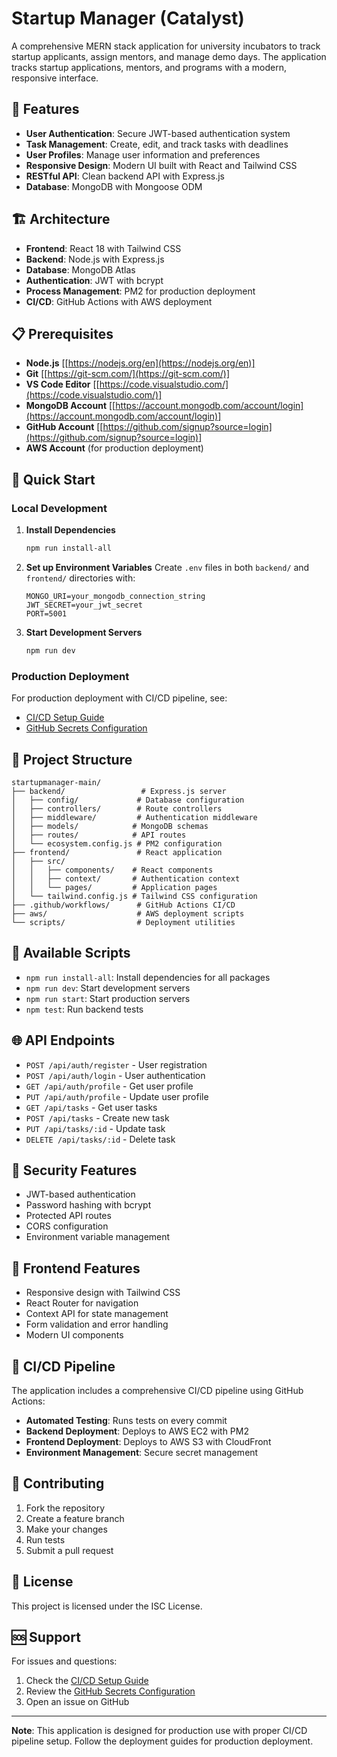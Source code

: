 # Startup Manager (Catalyst)

A comprehensive MERN stack application for university incubators to track startup applicants, assign mentors, and manage demo days. The application tracks startup applications, mentors, and programs with a modern, responsive interface.

## 🚀 Features

- **User Authentication**: Secure JWT-based authentication system
- **Task Management**: Create, edit, and track tasks with deadlines
- **User Profiles**: Manage user information and preferences
- **Responsive Design**: Modern UI built with React and Tailwind CSS
- **RESTful API**: Clean backend API with Express.js
- **Database**: MongoDB with Mongoose ODM

## 🏗️ Architecture

- **Frontend**: React 18 with Tailwind CSS
- **Backend**: Node.js with Express.js
- **Database**: MongoDB Atlas
- **Authentication**: JWT with bcrypt
- **Process Management**: PM2 for production deployment
- **CI/CD**: GitHub Actions with AWS deployment

## 📋 Prerequisites

* **Node.js** [[https://nodejs.org/en](https://nodejs.org/en)]
* **Git** [[https://git-scm.com/](https://git-scm.com/)]
* **VS Code Editor** [[https://code.visualstudio.com/](https://code.visualstudio.com/)]
* **MongoDB Account** [[https://account.mongodb.com/account/login](https://account.mongodb.com/account/login)]
* **GitHub Account** [[https://github.com/signup?source=login](https://github.com/signup?source=login)]
* **AWS Account** (for production deployment)

## 🚀 Quick Start

### Local Development

1. **Install Dependencies**
   ```bash
   npm run install-all
   ```

2. **Set up Environment Variables**
   Create `.env` files in both `backend/` and `frontend/` directories with:
   ```env
   MONGO_URI=your_mongodb_connection_string
   JWT_SECRET=your_jwt_secret
   PORT=5001
   ```

3. **Start Development Servers**
   ```bash
   npm run dev
   ```

### Production Deployment

For production deployment with CI/CD pipeline, see:
- [CI/CD Setup Guide](CI-CD-SETUP.md)
- [GitHub Secrets Configuration](GITHUB-SECRETS-CHEAT-SHEET.md)

## 📁 Project Structure

```
startupmanager-main/
├── backend/                 # Express.js server
│   ├── config/             # Database configuration
│   ├── controllers/        # Route controllers
│   ├── middleware/         # Authentication middleware
│   ├── models/            # MongoDB schemas
│   ├── routes/            # API routes
│   └── ecosystem.config.js # PM2 configuration
├── frontend/               # React application
│   ├── src/
│   │   ├── components/    # React components
│   │   ├── context/       # Authentication context
│   │   └── pages/         # Application pages
│   └── tailwind.config.js # Tailwind CSS configuration
├── .github/workflows/      # GitHub Actions CI/CD
├── aws/                    # AWS deployment scripts
└── scripts/                # Deployment utilities
```

## 🔧 Available Scripts

- `npm run install-all`: Install dependencies for all packages
- `npm run dev`: Start development servers
- `npm run start`: Start production servers
- `npm test`: Run backend tests

## 🌐 API Endpoints

- `POST /api/auth/register` - User registration
- `POST /api/auth/login` - User authentication
- `GET /api/auth/profile` - Get user profile
- `PUT /api/auth/profile` - Update user profile
- `GET /api/tasks` - Get user tasks
- `POST /api/tasks` - Create new task
- `PUT /api/tasks/:id` - Update task
- `DELETE /api/tasks/:id` - Delete task

## 🔐 Security Features

- JWT-based authentication
- Password hashing with bcrypt
- Protected API routes
- CORS configuration
- Environment variable management

## 📱 Frontend Features

- Responsive design with Tailwind CSS
- React Router for navigation
- Context API for state management
- Form validation and error handling
- Modern UI components

## 🚀 CI/CD Pipeline

The application includes a comprehensive CI/CD pipeline using GitHub Actions:

- **Automated Testing**: Runs tests on every commit
- **Backend Deployment**: Deploys to AWS EC2 with PM2
- **Frontend Deployment**: Deploys to AWS S3 with CloudFront
- **Environment Management**: Secure secret management

## 🤝 Contributing

1. Fork the repository
2. Create a feature branch
3. Make your changes
4. Run tests
5. Submit a pull request

## 📄 License

This project is licensed under the ISC License.

## 🆘 Support

For issues and questions:
1. Check the [CI/CD Setup Guide](CI-CD-SETUP.md)
2. Review the [GitHub Secrets Configuration](GITHUB-SECRETS-CHEAT-SHEET.md)
3. Open an issue on GitHub

---

**Note**: This application is designed for production use with proper CI/CD pipeline setup. Follow the deployment guides for production deployment.
